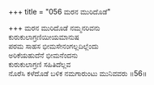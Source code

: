 +++
title = "056 ಮರನ ಮುರಿದೊಡೆ"

+++
ಮರನ ಮುರಿದೊಡೆ ನಮ್ಮನರಿವನು  
ಕುರುಕುಲಾಗ್ರಣಿಯೀಯಮಾನುಷ  
ಪರಮ ಸಾಹಸ ಭೀಮಸೇನಂಗಲ್ಲದಿಲ್ಲೆಂದು  
ಅರಿಕೆಯಹುದೆನೆ ಭೀಮನೆಂದನು  
ಕುರುಕುಲಾಗ್ರಣಿ ಸಹಿತಿದೆಲ್ಲವ  
ನೊರೆಸಿ ಕಳೆದೊಡೆ ಬಳಿಕ ನಮಗಾರುಂಟು ಮುನಿವವರು     ॥56॥